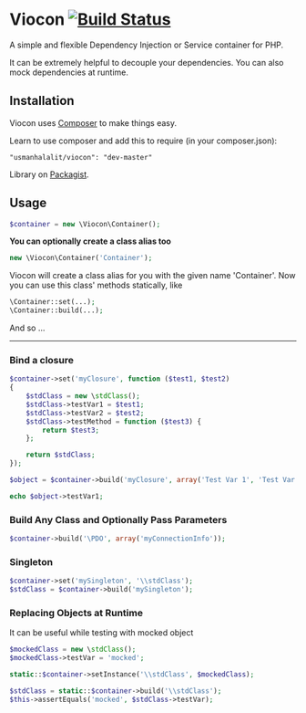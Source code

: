# Viocon [![Build Status](https://travis-ci.org/usmanhalalit/viocon.png?branch=master)](https://travis-ci.org/usmanhalalit/viocon)
A simple and flexible Dependency Injection or Service container for PHP.

It can be extremely helpful to decouple your dependencies. You can also mock dependencies at runtime.

## Installation

Viocon uses [Composer](http://getcomposer.org/) to make things easy.

Learn to use composer and add this to require (in your composer.json):

    "usmanhalalit/viocon": "dev-master"

Library on [Packagist](https://packagist.org/packages/usmanhalalit/viocon).

## Usage
```PHP
$container = new \Viocon\Container();
```

**You can optionally create a class alias too**
```PHP
new \Viocon\Container('Container');
```
Viocon will create a class alias for you with the given name 'Container'.
Now you can use this class' methods statically, like
```PHP
\Container::set(...);
\Container::build(...);
```
And so ...
___

### Bind a closure
```PHP
$container->set('myClosure', function ($test1, $test2) 
{
    $stdClass = new \stdClass();
    $stdClass->testVar1 = $test1;
    $stdClass->testVar2 = $test2;
    $stdClass->testMethod = function ($test3) {
        return $test3;
    };

    return $stdClass;
});

$object = $container->build('myClosure', array('Test Var 1', 'Test Var 2'))

echo $object->testVar1;

```

### Build Any Class and Optionally Pass Parameters
```PHP
$container->build('\PDO', array('myConnectionInfo'));

```

### Singleton

```PHP
$container->set('mySingleton', '\\stdClass');
$stdClass = $container->build('mySingleton');
```

### Replacing Objects at Runtime
It can be useful while testing with mocked object
```PHP
$mockedClass = new \stdClass();
$mockedClass->testVar = 'mocked';

static::$container->setInstance('\\stdClass', $mockedClass);

$stdClass = static::$container->build('\\stdClass');
$this->assertEquals('mocked', $stdClass->testVar);
```
